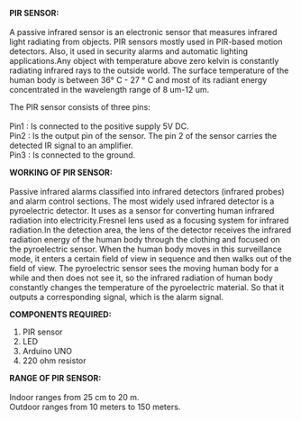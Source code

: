 **PIR SENSOR:** <br><br>
A passive infrared sensor is an electronic sensor that measures infrared light radiating from objects. PIR sensors mostly used in PIR-based motion detectors. Also, it used in security alarms and automatic lighting applications.Any object with temperature above zero kelvin is constantly radiating infrared rays to the outside world. The surface temperature of the human body is between 36° C - 27 ° C and most of its radiant energy concentrated in the wavelength range of 8 um-12 um.

The PIR sensor consists of three pins:<br><br>
Pin1 : Is connected to the positive supply 5V DC.<br>
Pin2 : Is the output pin of the sensor. The pin 2 of the sensor carries the detected IR signal to an amplifier.<br>
Pin3 : Is connected to the ground.

**WORKING OF PIR SENSOR:**<br><br>
Passive infrared alarms classified into infrared detectors (infrared probes) and alarm control sections. The most widely used infrared detector is a pyroelectric detector. It uses as a sensor for converting human infrared radiation into electricity.Fresnel lens used as a focusing system for infrared radiation.In the detection area, the lens of the detector receives the infrared radiation energy of the human body through the clothing and focused on the pyroelectric sensor. When the human body moves in this surveillance mode, it enters a certain field of view in sequence and then walks out of the field of view. The pyroelectric sensor sees the moving human body for a while and then does not see it, so the infrared radiation of human body constantly changes the temperature of the pyroelectric material. So that it outputs a corresponding signal, which is the alarm signal.

**COMPONENTS REQUIRED:**
1. PIR sensor
2. LED
3. Arduino UNO
4. 220 ohm resistor

**RANGE OF PIR SENSOR:**<br><br>
Indoor ranges from 25 cm to 20 m.<br>
Outdoor ranges from 10 meters to 150 meters.
